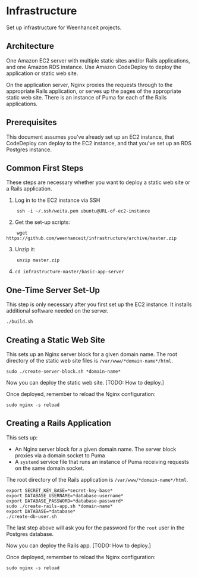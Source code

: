 # Infrastructure
Set up infrastructure for Weenhanceit projects.

## Architecture
One Amazon EC2 server with multiple static sites and/or Rails applications,
and one Amazon RDS instance.
Use Amazon CodeDeploy to deploy the application or static web site.

On the application server,
Nginx proxies the requests through to the appropriate Rails application,
or serves up the pages of the appropriate static web site.
There is an instance of Puma for each of the Rails applications.

## Prerequisites
This document assumes you've already set up an EC2 instance,
that CodeDeploy can deploy to the EC2 instance,
and that you've set up an RDS Postgres instance.

## Common First Steps
These steps are necessary whether you want to deploy
a static web site
or a Rails application.

1. Log in to the EC2 instance via SSH
```
    ssh -i ~/.ssh/weita.pem ubuntu@URL-of-ec2-instance
```
2. Get the set-up scripts:
```
    wget https://github.com/weenhanceit/infrastructure/archive/master.zip
```
3. Unzip it:
```
    unzip master.zip
```
4. `cd infrastructure-master/basic-app-server`

## One-Time Server Set-Up
This step is only necessary after you first set up the EC2 instance.
It installs additional software needed on the server.
```
./build.sh
```

## Creating a Static Web Site
This sets up an Nginx server block for a given domain name.
The root directory of the static web site files is `/var/www/*domain-name*/html`.
```
sudo ./create-server-block.sh *domain-name*
```
Now you can deploy the static web site. [TODO: How to deploy.]

Once deployed, remember to reload the Nginx configuration:
```
sudo nginx -s reload
```

## Creating a Rails Application
This sets up:

* An Nginx server block for a given domain name. The server block proxies via a domain socket to Puma
* A `systemd` service file that runs an instance of Puma
receiving requests on the same domain socket.

The root directory of the Rails application is `/var/www/*domain-name*/html`.
```
export SECRET_KEY_BASE=*secret-key-base*
export DATABASE_USERNAME=*database-username*
export DATABASE_PASSWORD=*database-password*
sudo ./create-rails-app.sh *domain-name*
export DATABASE=*database*
./create-db-user.sh
```
The last step above will ask you for the password for the `root` user in the Postgres database.

Now you can deploy the Rails app. [TODO: How to deploy.]

Once deployed, remember to reload the Nginx configuration:
```
sudo nginx -s reload
```
